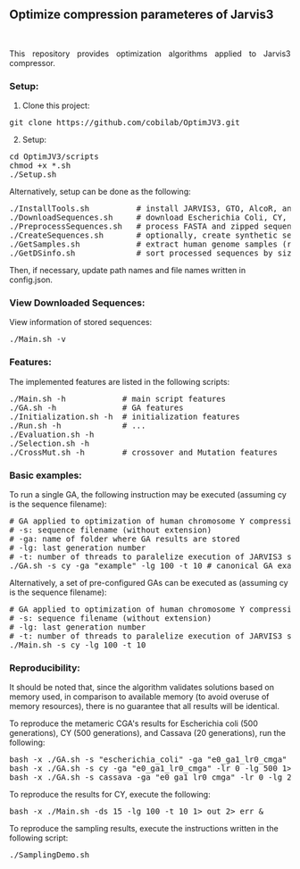 ## <b>Optimize compression parameteres of Jarvis3</b> ##

<br>

<p align="justify">This repository provides optimization algorithms applied to Jarvis3 compressor.</p>

### Setup: ###

1. Clone this project:
<pre>
git clone https://github.com/cobilab/OptimJV3.git
</pre>

2. Setup:
<pre>
cd OptimJV3/scripts
chmod +x *.sh
./Setup.sh
</pre>

Alternatively, setup can be done as the following:
<pre>
./InstallTools.sh          # install JARVIS3, GTO, AlcoR, and other tools
./DownloadSequences.sh     # download Escherichia Coli, CY, and chm13v2.0 sequences
./PreprocessSequences.sh   # process FASTA and zipped sequences by removing headers, non-identifiable nucleobases, and uppercase base characters
./CreateSequences.sh       # optionally, create synthetic sequences
./GetSamples.sh            # extract human genome samples (recommended before constructing the DS table)
./GetDSinfo.sh             # sort processed sequences by size
</pre>

Then, if necessary, update path names and file names written in config.json.

### View Downloaded Sequences: ###

View information of stored sequences: 
<pre>
./Main.sh -v
</pre>

### Features: ###

The implemented features are listed in the following scripts:
<pre>
./Main.sh -h            # main script features
./GA.sh -h              # GA features
./Initialization.sh -h  # initialization features
./Run.sh -h             # ...
./Evaluation.sh -h      
./Selection.sh -h
./CrossMut.sh -h        # crossover and Mutation features
</pre>

### Basic examples: ###

To run a single GA, the following instruction may be executed (assuming cy is the sequence filename):
<pre>
# GA applied to optimization of human chromosome Y compression
# -s: sequence filename (without extension)
# -ga: name of folder where GA results are stored
# -lg: last generation number
# -t: number of threads to paralelize execution of JARVIS3 solutions
./GA.sh -s cy -ga "example" -lg 100 -t 10 # canonical GA example
</pre>

Alternatively, a set of pre-configured GAs can be executed as (assuming cy is the sequence filename):
<pre>
# GA applied to optimization of human chromosome Y compression
# -s: sequence filename (without extension)
# -lg: last generation number
# -t: number of threads to paralelize execution of JARVIS3 solutions
./Main.sh -s cy -lg 100 -t 10
</pre>

### Reproducibility: ###

It should be noted that, since the algorithm validates solutions based on memory used, in comparison to available memory (to avoid overuse of memory resources), there is no guarantee that all results will be identical.

To reproduce the metameric CGA's results for Escherichia coli (500 generations), CY (500 generations), and Cassava (20 generations), run the following:
<pre>
bash -x ./GA.sh -s "escherichia_coli" -ga "e0_ga1_lr0_cmga" -lr 0 -lg 500 1> out 2> err &
bash -x ./GA.sh -s cy -ga "e0_ga1_lr0_cmga" -lr 0 -lg 500 1> out 2> err &
bash -x ./GA.sh -s cassava -ga "e0_ga1_lr0_cmga" -lr 0 -lg 20 1> out 2> err &
</pre>

To reproduce the results for CY, execute the following:
<pre>
bash -x ./Main.sh -ds 15 -lg 100 -t 10 1> out 2> err &
</pre>

To reproduce the sampling results, execute the instructions written in the following script:
<pre>
./SamplingDemo.sh
</pre>
